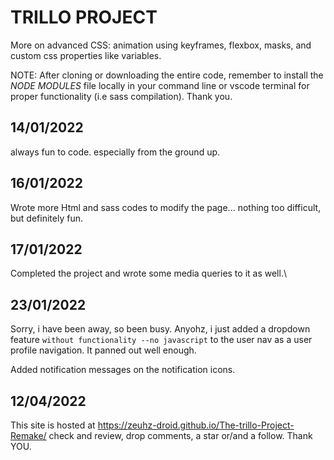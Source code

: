 # TRILLO PROJECT

More on advanced CSS: animation using keyframes, flexbox, masks, and custom css properties like variables.

NOTE: After cloning or downloading the entire code, remember to install the *NODE MODULES* file locally in your command line or vscode terminal
for proper functionality (i.e sass compilation). Thank you.

##  14/01/2022

always fun to code. especially from the ground up.


## 16/01/2022

Wrote more Html and sass codes to modify the page... nothing too difficult, but definitely fun.

## 17/01/2022

Completed the project and wrote some media queries to it as well.\

## 23/01/2022

Sorry, i have been away, so been busy. Anyohz, i just added a dropdown feature `without functionality --no javascript` to the user nav as a user profile navigation. It panned out well enough.

Added notification messages on the notification icons.

## 12/04/2022
This site is hosted at https://zeuhz-droid.github.io/The-trillo-Project-Remake/ check and review, drop comments, a star or/and a follow.
Thank YOU.
